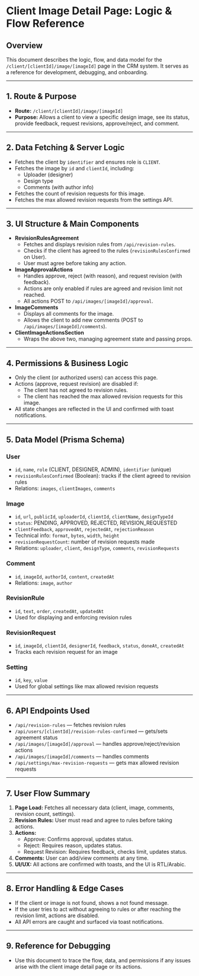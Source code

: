 # Client Image Detail Page: Logic & Flow Reference

## Overview
This document describes the logic, flow, and data model for the `/client/[clientId]/image/[imageId]` page in the CRM system. It serves as a reference for development, debugging, and onboarding.

---

## 1. Route & Purpose
- **Route:** `/client/[clientId]/image/[imageId]`
- **Purpose:** Allows a client to view a specific design image, see its status, provide feedback, request revisions, approve/reject, and comment.

---

## 2. Data Fetching & Server Logic
- Fetches the client by `identifier` and ensures role is `CLIENT`.
- Fetches the image by `id` and `clientId`, including:
  - Uploader (designer)
  - Design type
  - Comments (with author info)
- Fetches the count of revision requests for this image.
- Fetches the max allowed revision requests from the settings API.

---

## 3. UI Structure & Main Components
- **RevisionRulesAgreement**
  - Fetches and displays revision rules from `/api/revision-rules`.
  - Checks if the client has agreed to the rules (`revisionRulesConfirmed` on User).
  - User must agree before taking any action.
- **ImageApprovalActions**
  - Handles approve, reject (with reason), and request revision (with feedback).
  - Actions are only enabled if rules are agreed and revision limit not reached.
  - All actions POST to `/api/images/[imageId]/approval`.
- **ImageComments**
  - Displays all comments for the image.
  - Allows the client to add new comments (POST to `/api/images/[imageId]/comments`).
- **ClientImageActionsSection**
  - Wraps the above two, managing agreement state and passing props.

---

## 4. Permissions & Business Logic
- Only the client (or authorized users) can access this page.
- Actions (approve, request revision) are disabled if:
  - The client has not agreed to revision rules.
  - The client has reached the max allowed revision requests for this image.
- All state changes are reflected in the UI and confirmed with toast notifications.

---

## 5. Data Model (Prisma Schema)

### User
- `id`, `name`, `role` (CLIENT, DESIGNER, ADMIN), `identifier` (unique)
- `revisionRulesConfirmed` (Boolean): tracks if the client agreed to revision rules
- Relations: `images`, `clientImages`, `comments`

### Image
- `id`, `url`, `publicId`, `uploaderId`, `clientId`, `clientName`, `designTypeId`
- `status`: PENDING, APPROVED, REJECTED, REVISION_REQUESTED
- `clientFeedback`, `approvedAt`, `rejectedAt`, `rejectionReason`
- Technical info: `format`, `bytes`, `width`, `height`
- `revisionRequestCount`: number of revision requests made
- Relations: `uploader`, `client`, `designType`, `comments`, `revisionRequests`

### Comment
- `id`, `imageId`, `authorId`, `content`, `createdAt`
- Relations: `image`, `author`

### RevisionRule
- `id`, `text`, `order`, `createdAt`, `updatedAt`
- Used for displaying and enforcing revision rules

### RevisionRequest
- `id`, `imageId`, `clientId`, `designerId`, `feedback`, `status`, `doneAt`, `createdAt`
- Tracks each revision request for an image

### Setting
- `id`, `key`, `value`
- Used for global settings like max allowed revision requests

---

## 6. API Endpoints Used
- `/api/revision-rules` — fetches revision rules
- `/api/users/[clientId]/revision-rules-confirmed` — gets/sets agreement status
- `/api/images/[imageId]/approval` — handles approve/reject/revision actions
- `/api/images/[imageId]/comments` — handles comments
- `/api/settings/max-revision-requests` — gets max allowed revision requests

---

## 7. User Flow Summary
1. **Page Load:** Fetches all necessary data (client, image, comments, revision count, settings).
2. **Revision Rules:** User must read and agree to rules before taking actions.
3. **Actions:**
   - Approve: Confirms approval, updates status.
   - Reject: Requires reason, updates status.
   - Request Revision: Requires feedback, checks limit, updates status.
4. **Comments:** User can add/view comments at any time.
5. **UI/UX:** All actions are confirmed with toasts, and the UI is RTL/Arabic.

---

## 8. Error Handling & Edge Cases
- If the client or image is not found, shows a not found message.
- If the user tries to act without agreeing to rules or after reaching the revision limit, actions are disabled.
- All API errors are caught and surfaced via toast notifications.

---

## 9. Reference for Debugging
- Use this document to trace the flow, data, and permissions if any issues arise with the client image detail page or its actions. 
